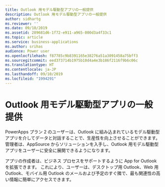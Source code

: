 ```yaml
---
title: Outlook 用モデル駆動型アプリの一般提供
description: Outlook 用モデル駆動型アプリの一般提供
author: sidhartg
ms.reviewer: ''
ms.date: 09/10/2019
ms.assetid: 289681d6-1f72-e911-a965-000d3a4f33c1
ms.topic: article
ms.service: business-applications
ms.author: srihas
audience: Power user
ms.openlocfilehash: f87785c9b8391165e38276a51a3091458a75bff3
ms.sourcegitcommit: eed373714b1975b10d4a4e3b186f2116f9b6c06c
ms.translationtype: HT
ms.contentlocale: ja-JP
ms.lasthandoff: 09/10/2019
ms.locfileid: "1994291"
---
```

# <a name="model-driven-app-for-outlook-to-be-generally-available"></a>Outlook 用モデル駆動型アプリの一般提供



PowerApps プラン 2 のユーザーは、Outlook に組み込まれているモデル駆動型アプリを介してデータと対話することで、生産性を向上させることができます。 管理者は、AppSource からソリューションを入手し、Outlook 用モデル駆動型アプリをユーザーに安全に展開できるようになります。 

アプリの作成者は、ビジネス プロセスをサポートするように App for Outlook を拡張できます。 これにより、ユーザーは、デスクトップ用 Outlook、Web 用 Outlook、モバイル用 Outlook のメールおよび予定のすぐ隣で、最も関連性の高い情報に簡単にアクセスできます。
